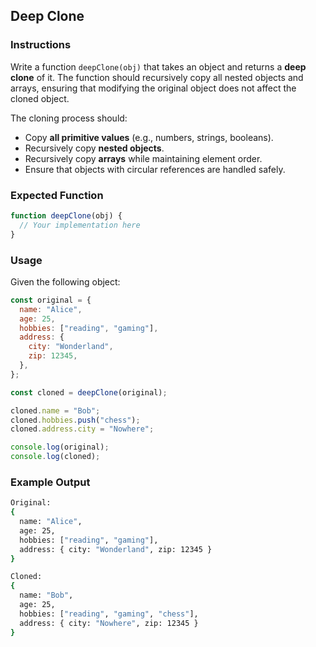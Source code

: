 ## Deep Clone

### Instructions

Write a function `deepClone(obj)` that takes an object and returns a **deep clone** of it. The function should recursively copy all nested objects and arrays, ensuring that modifying the original object does not affect the cloned object.

The cloning process should:

- Copy **all primitive values** (e.g., numbers, strings, booleans).
- Recursively copy **nested objects**.
- Recursively copy **arrays** while maintaining element order.
- Ensure that objects with circular references are handled safely.

### Expected Function

```js
function deepClone(obj) {
  // Your implementation here
}
```

### Usage

Given the following object:

```js
const original = {
  name: "Alice",
  age: 25,
  hobbies: ["reading", "gaming"],
  address: {
    city: "Wonderland",
    zip: 12345,
  },
};

const cloned = deepClone(original);

cloned.name = "Bob";
cloned.hobbies.push("chess");
cloned.address.city = "Nowhere";

console.log(original);
console.log(cloned);
```

### Example Output

```sh
Original:
{
  name: "Alice",
  age: 25,
  hobbies: ["reading", "gaming"],
  address: { city: "Wonderland", zip: 12345 }
}

Cloned:
{
  name: "Bob",
  age: 25,
  hobbies: ["reading", "gaming", "chess"],
  address: { city: "Nowhere", zip: 12345 }
}
```
